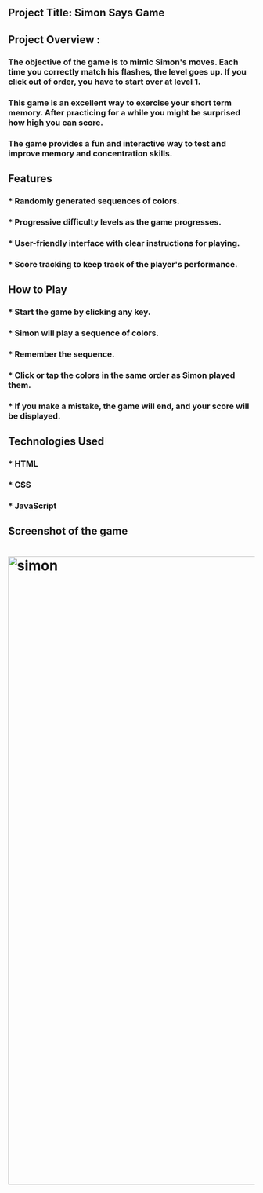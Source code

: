 ## Project Title: Simon Says Game

## Project Overview :

### The objective of the game is to mimic Simon's moves. Each time you correctly match his flashes, the level goes up. If you click out of order, you have to start over at level 1.
### This game is an excellent way to exercise your short term memory. After practicing for a while you might be surprised how high you can score.
### The game provides a fun and interactive way to test and improve memory and concentration skills.

## Features
### * Randomly generated sequences of colors.
### * Progressive difficulty levels as the game progresses.
### * User-friendly interface with clear instructions for playing.
### * Score tracking to keep track of the player's performance.

## How to Play

### * Start the game by clicking any key. 
### * Simon will play a sequence of colors.
### * Remember the sequence.
### * Click or tap the colors in the same order as Simon played them.
### * If you make a mistake, the game will end, and your score will be displayed.

## Technologies Used

### * HTML
### * CSS
### * JavaScript 

## Screenshot of the game

# <img width="1280" alt="simon" src="https://github.com/Shriramcool/Simon-Game/assets/156800149/28572194-1122-4b8a-a78d-872f720a103a">